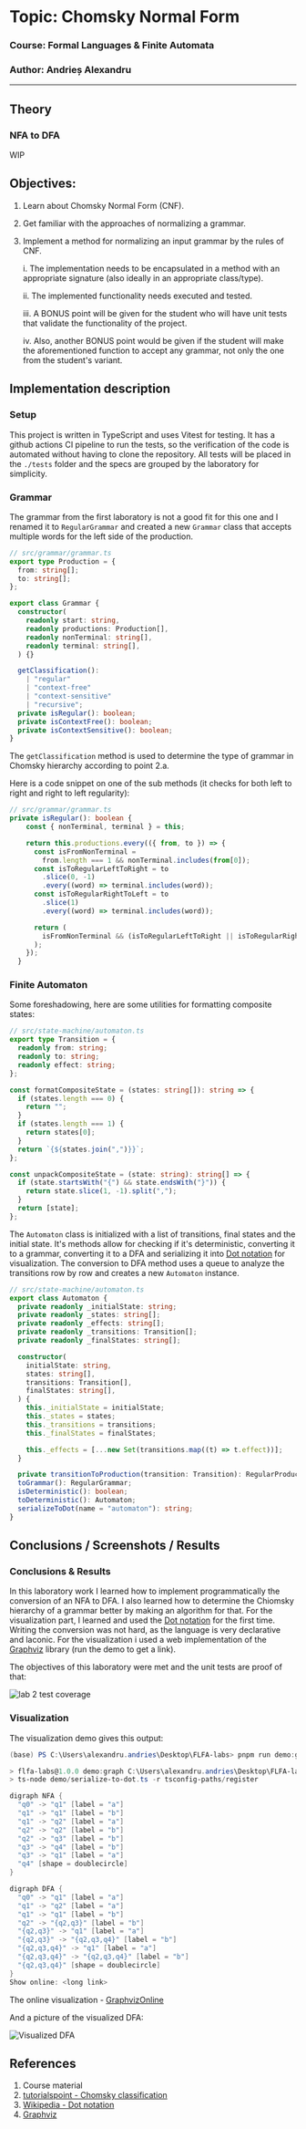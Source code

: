 # Topic: Chomsky Normal Form

### Course: Formal Languages & Finite Automata

### Author: Andrieș Alexandru

---

## Theory

### NFA to DFA

WIP

## Objectives:

1.  Learn about Chomsky Normal Form (CNF).

2.  Get familiar with the approaches of normalizing a grammar.

3.  Implement a method for normalizing an input grammar by the rules of CNF.

    i. The implementation needs to be encapsulated in a method with an appropriate signature (also ideally in an appropriate class/type).

    ii. The implemented functionality needs executed and tested.

    iii. A BONUS point will be given for the student who will have unit tests that validate the functionality of the project.

    iv. Also, another BONUS point would be given if the student will make the aforementioned function to accept any grammar, not only the one from the student's variant.

## Implementation description

### Setup

This project is written in TypeScript and uses Vitest for testing. It has a github actions CI pipeline to run the tests, so the verification of the code is automated without having to clone the repository. All tests will be placed in the `./tests` folder and the specs are grouped by the laboratory for simplicity.

### Grammar

The grammar from the first laboratory is not a good fit for this one and I renamed it to `RegularGrammar` and created a new `Grammar` class that accepts multiple words for the left side of the production.

```ts
// src/grammar/grammar.ts
export type Production = {
  from: string[];
  to: string[];
};

export class Grammar {
  constructor(
    readonly start: string,
    readonly productions: Production[],
    readonly nonTerminal: string[],
    readonly terminal: string[],
  ) {}

  getClassification():
    | "regular"
    | "context-free"
    | "context-sensitive"
    | "recursive";
  private isRegular(): boolean;
  private isContextFree(): boolean;
  private isContextSensitive(): boolean;
}
```

The `getClassification` method is used to determine the type of grammar in Chomsky hierarchy according to point 2.a.

Here is a code snippet on one of the sub methods (it checks for both left to right and right to left regularity):

```ts
// src/grammar/grammar.ts
private isRegular(): boolean {
    const { nonTerminal, terminal } = this;

    return this.productions.every(({ from, to }) => {
      const isFromNonTerminal =
        from.length === 1 && nonTerminal.includes(from[0]);
      const isToRegularLeftToRight = to
        .slice(0, -1)
        .every((word) => terminal.includes(word));
      const isToRegularRightToLeft = to
        .slice(1)
        .every((word) => terminal.includes(word));

      return (
        isFromNonTerminal && (isToRegularLeftToRight || isToRegularRightToLeft)
      );
    });
  }
```

### Finite Automaton

Some foreshadowing, here are some utilities for formatting composite states:

```ts
// src/state-machine/automaton.ts
export type Transition = {
  readonly from: string;
  readonly to: string;
  readonly effect: string;
};

const formatCompositeState = (states: string[]): string => {
  if (states.length === 0) {
    return "";
  }
  if (states.length === 1) {
    return states[0];
  }
  return `{${states.join(",")}}`;
};

const unpackCompositeState = (state: string): string[] => {
  if (state.startsWith("{") && state.endsWith("}")) {
    return state.slice(1, -1).split(",");
  }
  return [state];
};
```

The `Automaton` class is initialized with a list of transitions, final states and the initial state. It's methods allow for checking if it's deterministic, converting it to a grammar, converting it to a DFA and serializing it into [Dot notation](<https://en.wikipedia.org/wiki/DOT_(graph_description_language)>) for visualization. The conversion to DFA method uses a queue to analyze the transitions row by row and creates a new `Automaton` instance.

```ts
// src/state-machine/automaton.ts
export class Automaton {
  private readonly _initialState: string;
  private readonly _states: string[];
  private readonly _effects: string[];
  private readonly _transitions: Transition[];
  private readonly _finalStates: string[];

  constructor(
    initialState: string,
    states: string[],
    transitions: Transition[],
    finalStates: string[],
  ) {
    this._initialState = initialState;
    this._states = states;
    this._transitions = transitions;
    this._finalStates = finalStates;

    this._effects = [...new Set(transitions.map((t) => t.effect))];
  }

  private transitionToProduction(transition: Transition): RegularProduction;
  toGrammar(): RegularGrammar;
  isDeterministic(): boolean;
  toDeterministic(): Automaton;
  serializeToDot(name = "automaton"): string;
}
```

## Conclusions / Screenshots / Results

### Conclusions & Results

In this laboratory work I learned how to implement programmatically the conversion of an NFA to DFA. I also learned how to determine the Chiomsky hierarchy of a grammar better by making an algorithm for that. For the visualization part, I learned and used the [Dot notation](<https://en.wikipedia.org/wiki/DOT_(graph_description_language)>) for the first time. Writing the conversion was not hard, as the language is very declarative and laconic. For the visualization i used a web implementation of the [Graphviz](https://graphviz.org/) library (run the demo to get a link).

The objectives of this laboratory were met and the unit tests are proof of that:

![lab 2 test coverage](../.github/images/lab2-coverage.png)

### Visualization

The visualization demo gives this output:

```powershell
(base) PS C:\Users\alexandru.andries\Desktop\FLFA-labs> pnpm run demo:graph

> flfa-labs@1.0.0 demo:graph C:\Users\alexandru.andries\Desktop\FLFA-labs
> ts-node demo/serialize-to-dot.ts -r tsconfig-paths/register

digraph NFA {
  "q0" -> "q1" [label = "a"]
  "q1" -> "q1" [label = "b"]
  "q1" -> "q2" [label = "a"]
  "q2" -> "q2" [label = "b"]
  "q2" -> "q3" [label = "b"]
  "q3" -> "q4" [label = "b"]
  "q3" -> "q1" [label = "a"]
  "q4" [shape = doublecircle]
}

digraph DFA {
  "q0" -> "q1" [label = "a"]
  "q1" -> "q2" [label = "a"]
  "q1" -> "q1" [label = "b"]
  "q2" -> "{q2,q3}" [label = "b"]
  "{q2,q3}" -> "q1" [label = "a"]
  "{q2,q3}" -> "{q2,q3,q4}" [label = "b"]
  "{q2,q3,q4}" -> "q1" [label = "a"]
  "{q2,q3,q4}" -> "{q2,q3,q4}" [label = "b"]
  "{q2,q3,q4}" [shape = doublecircle]
}
Show online: <long link>
```

The online visualization - [GraphvizOnline](https://dreampuf.github.io/GraphvizOnline/#digraph%20DFA%20%7B%0A%20%20%22q0%22%20-%3E%20%22q1%22%20%5Blabel%20%3D%20%22a%22%5D%0A%20%20%22q1%22%20-%3E%20%22q2%22%20%5Blabel%20%3D%20%22a%22%5D%0A%20%20%22q1%22%20-%3E%20%22q1%22%20%5Blabel%20%3D%20%22b%22%5D%0A%20%20%22q2%22%20-%3E%20%22%7Bq2%2Cq3%7D%22%20%5Blabel%20%3D%20%22b%22%5D%0A%20%20%22%7Bq2%2Cq3%7D%22%20-%3E%20%22q1%22%20%5Blabel%20%3D%20%22a%22%5D%0A%20%20%22%7Bq2%2Cq3%7D%22%20-%3E%20%22%7Bq2%2Cq3%2Cq4%7D%22%20%5Blabel%20%3D%20%22b%22%5D%0A%20%20%22%7Bq2%2Cq3%2Cq4%7D%22%20-%3E%20%22q1%22%20%5Blabel%20%3D%20%22a%22%5D%0A%20%20%22%7Bq2%2Cq3%2Cq4%7D%22%20-%3E%20%22%7Bq2%2Cq3%2Cq4%7D%22%20%5Blabel%20%3D%20%22b%22%5D%0A%20%20%22%7Bq2%2Cq3%2Cq4%7D%22%20%5Bshape%20%3D%20doublecircle%5D%0A%7D)

And a picture of the visualized DFA:

![Visualized DFA](../.github/images/lab2-visualization.png)

## References

1. Course material
2. [tutorialspoint - Chomsky classification](https://www.tutorialspoint.com/automata_theory/chomsky_classification_of_grammars.htm)
3. [Wikipedia - Dot notation](<https://en.wikipedia.org/wiki/DOT_(graph_description_language)>)
4. [Graphviz](https://graphviz.org)

